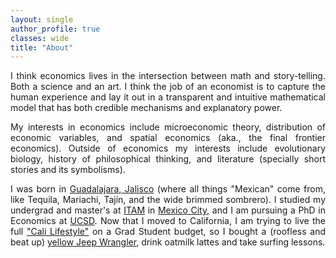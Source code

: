 ```yaml
---
layout: single
author_profile: true
classes: wide
title: "About"
---
```


<div style='text-align: justify;'>
I think economics lives in the intersection between math and story-telling. Both a science and an art. I think the job of an economist is to capture the human experience and lay it out in a transparent and intuitive mathematical model that has both credible mechanisms and explanatory power. 
  
My interests in economics include microeconomic theory, distribution of economic variables, and spatial economics (aka., the final frontier economics). Outside of economics my interests include evolutionary biology, history of philosophical thinking, and literature (specially short stories and its symbolisms).



I was born in <a href='https://en.wikipedia.org/wiki/Guadalajara'>Guadalajara, Jalisco</a> (where all things "Mexican" come from, like Tequila, Mariachi, Tajín, and the wide brimmed sombrero). I studied my undergrad and master's at <a href='https://en.wikipedia.org/wiki/Instituto_Tecnol%C3%B3gico_Aut%C3%B3nomo_de_M%C3%A9xico'>ITAM</a>  in <a href='https://en.wikipedia.org/wiki/Mexico_City'>Mexico City</a>, and I am pursuing a PhD in Economics at [UCSD](https://en.wikipedia.org/wiki/University_of_California,_San_Diego). Now that I moved to California, I am trying to live the full ["Cali Lifestyle"](https://www.youtube.com/watch?v=5ffPwY4zxi0) on a Grad Student budget, so I bought a (roofless and beat up) [yellow Jeep Wrangler](/assets/images/board.jpg "GCR Jeep"), drink oatmilk lattes and take surfing lessons.
</div>
